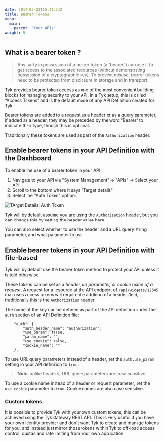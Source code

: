 ```yaml
---
date: 2017-03-23T15:41:34Z
title: Bearer Tokens
menu:
  main:
    parent: "Your APIs"
weight: 5 
---
```


## <a name="what-is-a-bearer-token"></a>What is a bearer token ?

> Any party in possession of a bearer token (a “bearer”) can use it to get access to the associated resources (without demonstrating possession of a cryptographic key). To prevent misuse, bearer tokens need to be protected from disclosure in storage and in transport.

Tyk provides bearer token access as one of the most convenient building blocks for managing security to your API, in a Tyk setup, this is called “Access Tokens” and is the default mode of any API Definition created for Tyk.

Bearer tokens are added to a request as a header or as a query parameter, if added as a header, they may be preceded by the word “Bearer” to indicate their type, though this is optional.

Traditionally these tokens are used as part of the `Authorization` header.

## <a name="enable-bearer-tokens-with-dashboard"></a> Enable bearer tokens in your API Definition with the Dashboard

To enable the use of a bearer token in your API:

1.  Navigate to your API via "System Management" -> "APIs" -> Select your API
2.  Scroll to the bottom where it says "Target details"
3.  Select the "Auth Token" option:

![TArget Details: Auth Token][1]

Tyk will by default assume you are using the `Authorization` header, but you can change this by setting the header value here.

You can also select whether to use the header and a URL query string parameter, and what parameter to use.

## <a name="enable-bearer-tokens-with-file-based"></a> Enable bearer tokens in your API Definition with file-based

Tyk will by default use the bearer token method to protect your API unless it is told otherwise.

These tokens can be set as a *header, url parameter, or cookie name of a request*. A request for a resource at the API endpoint of `/api/widgets/12345` that uses access tokens will require the addition of a header field, traditionally this is the `Authorization` header.

The name of the key can be defined as part of the API definition under the `auth` section of an API Definition file:

```
    "auth": {
        "auth_header_name": "authorization",
        "use_param": false,
        "param_name": "",
        "use_cookie": false,
        "cookie_name": ""
    },
```

To use URL query parameters instead of a header, set the `auth.use_param` setting in your API definition to `true`. 

> **Note**: unlike headers, URL query parameters are *case sensitive*.

To use a cookie name instead of a header or request parameter, set the `use_cookie` parameter to `true`. Cookie names are also case sensitive.

### Custom tokens

It is possible to provide Tyk with your own custom tokens, this can be achieved using the Tyk Gateway REST API. This is very useful if you have your own identity provider and don't want Tyk to create and manage tokens for you, and instead just mirror those tokens within Tyk to off-load access control, quotas and rate limiting from your own application.

 [1]: /docs/img/dashboard/system-management/authToken.png

